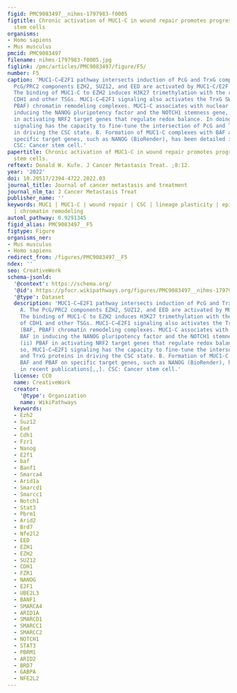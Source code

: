 ```yaml
---
figid: PMC9083497__nihms-1797983-f0005
figtitle: Chronic activation of MUC1-C in wound repair promotes progression to cancer
  stem cells
organisms:
- Homo sapiens
- Mus musculus
pmcid: PMC9083497
filename: nihms-1797983-f0005.jpg
figlink: /pmc/articles/PMC9083497/figure/F5/
number: F5
caption: 'MUC1-C→E2F1 pathway intersects induction of PcG and TrxG complexes. A. The
  PcG/PRC2 components EZH2, SUZ12, and EED are activated by MUC1-C/E2F complexes.
  The binding of MUC1-C to EZH2 induces H3K27 trimethylation with the repression of
  CDH1 and other TSGs. MUC1-C→E2F1 signaling also activates the TrxG SWI/SNF (BAF,
  PBAF) chromatin remodeling complexes. MUC1-C associates with nuclear (i) BAF in
  inducing the NANOG pluripotency factor and the NOTCH1 stemness gene, and (ii) PBAF
  in activating NRF2 target genes that regulate redox balance. In doing so, MUC1-C→E2F1
  signaling has the capacity to fine-tune the intersection of PcG and TrxG proteins
  in driving the CSC state. B. Formation of MUC1-C complexes with BAF and PBAF on
  specific target genes, such as NANOG (BioRender), has been detailed in recent publications[,,].
  CSC: Cancer stem cell.'
papertitle: Chronic activation of MUC1-C in wound repair promotes progression to cancer
  stem cells.
reftext: Donald W. Kufe. J Cancer Metastasis Treat. ;8:12.
year: '2022'
doi: 10.20517/2394-4722.2022.03
journal_title: Journal of cancer metastasis and treatment
journal_nlm_ta: J Cancer Metastasis Treat
publisher_name: ''
keywords: MUC1 | MUC1-C | wound repair | CSC | lineage plasticity | epigenetic reprogramming
  | chromatin remodeling
automl_pathway: 0.9291345
figid_alias: PMC9083497__F5
figtype: Figure
organisms_ner:
- Mus musculus
- Homo sapiens
redirect_from: /figures/PMC9083497__F5
ndex: ''
seo: CreativeWork
schema-jsonld:
  '@context': https://schema.org/
  '@id': https://pfocr.wikipathways.org/figures/PMC9083497__nihms-1797983-f0005.html
  '@type': Dataset
  description: 'MUC1-C→E2F1 pathway intersects induction of PcG and TrxG complexes.
    A. The PcG/PRC2 components EZH2, SUZ12, and EED are activated by MUC1-C/E2F complexes.
    The binding of MUC1-C to EZH2 induces H3K27 trimethylation with the repression
    of CDH1 and other TSGs. MUC1-C→E2F1 signaling also activates the TrxG SWI/SNF
    (BAF, PBAF) chromatin remodeling complexes. MUC1-C associates with nuclear (i)
    BAF in inducing the NANOG pluripotency factor and the NOTCH1 stemness gene, and
    (ii) PBAF in activating NRF2 target genes that regulate redox balance. In doing
    so, MUC1-C→E2F1 signaling has the capacity to fine-tune the intersection of PcG
    and TrxG proteins in driving the CSC state. B. Formation of MUC1-C complexes with
    BAF and PBAF on specific target genes, such as NANOG (BioRender), has been detailed
    in recent publications[,,]. CSC: Cancer stem cell.'
  license: CC0
  name: CreativeWork
  creator:
    '@type': Organization
    name: WikiPathways
  keywords:
  - Ezh2
  - Suz12
  - Eed
  - Cdh1
  - Fzr1
  - Nanog
  - E2f1
  - baf
  - Banf1
  - Smarca4
  - Arid1a
  - Smarcd1
  - Smarcc1
  - Notch1
  - Stat3
  - Pbrm1
  - Arid2
  - Brd7
  - Nfe2l2
  - EED
  - EZH1
  - EZH2
  - SUZ12
  - CDH1
  - FZR1
  - NANOG
  - E2F1
  - UBE2L3
  - BANF1
  - SMARCA4
  - ARID1A
  - SMARCD1
  - SMARCC1
  - SMARCC2
  - NOTCH1
  - STAT3
  - PBRM1
  - ARID2
  - BRD7
  - GABPA
  - NFE2L2
---
```

